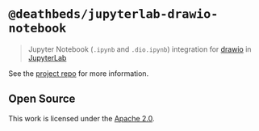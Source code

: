 # `@deathbeds/jupyterlab-drawio-notebook`

> Jupyter Notebook (`.ipynb` and `.dio.ipynb`) integration for
> [drawio](https://www.diagrams.net) in
> [JupyterLab](https://github.com/jupyterlab/jupyterlab)

See the [project repo](https://github.com/deathbeds/ipydrawio) for more
information.

## Open Source

This work is licensed under the [Apache 2.0](./LICENSE.txt).
